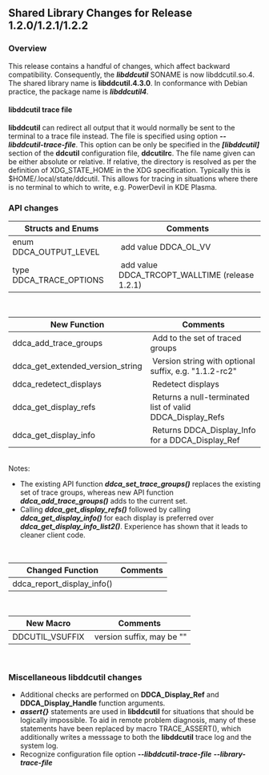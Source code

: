 ## Shared Library Changes for Release 1.2.0/1.2.1/1.2.2

### Overview

This release contains a handful of changes, which affect backward compatibility. 
Consequently, the ***libddcutil*** SONAME is now libddcutil.so.4. 
The shared library name is **libddcutil.4.3.0**.
In conformance with Debian practice, the package name is ***libddcutil4***.

#### **libddcutil** trace file

**libddcutil** can redirect all output that it would normally be sent to the terminal to a trace file instead. 
The file is specified using option ***--libddcutil-trace-file***.  This option can be only
be specified in the ***[libddcutil]*** section of the **ddcutil** configuration file, **ddcutilrc**.
The file name given can be either absolute or relative. If relative, the directory is resolved as per the
definition of XDG_STATE_HOME in the XDG specification.  Typically this is $HOME/.local/state/ddcutil.
This allows for tracing in 
situations where there is no terminal to which to write, e.g. PowerDevil in KDE Plasma.

### API changes


Structs and Enums             | Comments
------------------------------|----------------
enum DDCA_OUTPUT_LEVEL        |&nbsp;add value DDCA_OL_VV
type DDCA_TRACE_OPTIONS       |&nbsp;add value DDCA_TRCOPT_WALLTIME (release 1.2.1)

<br>

New Function                     | Comments
---------------------------------|----------
ddca_add_trace_groups            |&nbsp;Add to the set of traced groups
ddca_get_extended_version_string |&nbsp;Version string with optional suffix, e.g. "1.1.2-rc2"
ddca_redetect_displays           |&nbsp;Redetect displays
ddca_get_display_refs            |&nbsp;Returns a null-terminated list of valid DDCA_Display_Refs
ddca_get_display_info            |&nbsp;Returns DDCA_Display_Info for a DDCA_Display_Ref

<br>
Notes: 

- The existing API function ***ddca_set_trace_groups()*** replaces the existing set of trace groups,
whereas new API function ***ddca_add_trace_groups()*** adds to the current set.
- Calling ***ddca_get_display_refs()*** followed by calling
***ddca_get_display_info()*** for each display is preferred over ***ddca_get_display_info_list2()***.
Experience has shown that it leads to cleaner client code.

<br>

Changed Function               |  Comments 
-------------------------------|----------------------
ddca_report_display_info()     |

<br>

New Macro       | Comments          |
----------------|-------------------|
DDCUTIL_VSUFFIX |&nbsp;version suffix, may be "" 
 
<br>

### Miscellaneous **libddcutil** changes

- Additional checks are performed on **DDCA_Display_Ref** and **DDCA_Display_Handle** function arguments.  
- ***assert{}*** statements are used in **libddcutil** for situations that 
should be logically impossible.  To aid in remote problem diagnosis, many of these statements have been 
replaced by macro TRACE_ASSERT(), which additionally writes a messsage
to both the **libddcutil** trace log and the system log.
- Recognize configuration file option ***--libddcutil-trace-file***
***--library-trace-file***

